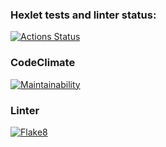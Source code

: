 ### Hexlet tests and linter status:
[![Actions Status](https://github.com/meet39/python-project-lvl1/workflows/hexlet-check/badge.svg)](https://github.com/meet39/python-project-lvl1/actions)
### CodeClimate
[![Maintainability](https://api.codeclimate.com/v1/badges/a99a88d28ad37a79dbf6/maintainability)](https://codeclimate.com/github/codeclimate/codeclimate/maintainability)
### Linter
[![Flake8](https://github.com/meet39/python-project-lvl1/actions/workflows/superlinter.yml/badge.svg)](https://github.com/meet39/python-project-lvl1/actions/workflows/superlinter.yml)

